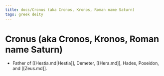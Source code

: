 ```yaml
---
title: docs/Cronus (aka Cronos, Kronos, Roman name Saturn)
tags: greek deity
---
```


# Cronus (aka Cronos, Kronos, Roman name Saturn) 
- Father of [[Hestia.md|Hestia]], Demeter, [[Hera.md]], Hades, Poseidon, and [[Zeus.md]].
